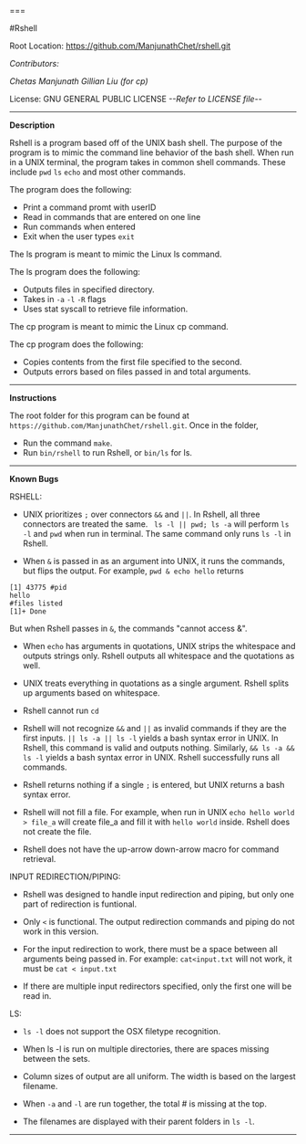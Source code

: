 ===

#Rshell

Root Location: https://github.com/ManjunathChet/rshell.git

*Contributors:*

*Chetas Manjunath*
*Gillian Liu (for cp)*

License: GNU GENERAL PUBLIC LICENSE
*--Refer to LICENSE file--*

---

**Description**

Rshell is a program based off of the UNIX bash shell. The purpose of the
program is to mimic the command line behavior of the bash shell. When run
in a UNIX terminal, the program takes in common shell commands. These include
`pwd` `ls` `echo` and most other commands. 

The program does the following:

* Print a command promt with userID
* Read in commands that are entered on one line
* Run commands when entered
* Exit when the user types `exit`

The ls program is meant to mimic the Linux ls command.

The ls program does the following:

* Outputs files in specified directory.
* Takes in `-a` `-l` `-R` flags
* Uses stat syscall to retrieve file information.

The cp program is meant to mimic the Linux cp command.

The cp program does the following:

* Copies contents from the first file specified to the second.
* Outputs errors based on files passed in and total arguments.

---

**Instructions**

The root folder for this program can be found at `https://github.com/ManjunathChet/rshell.git`.
Once in the folder,

* Run the command `make`.
* Run `bin/rshell` to run Rshell, or `bin/ls` for ls.
---

**Known Bugs**

RSHELL: 

* UNIX prioritizes `;` over connectors `&&` and `||`. In Rshell, all three connectors are
treated the same. ` ls -l || pwd; ls -a` will perform `ls -l` and `pwd` when run in 
terminal. The same command only runs `ls -l` in Rshell.

* When `&` is passed in as an argument into UNIX, it runs the commands, but flips the output.
For example, `pwd & echo hello` returns
```
[1] 43775 #pid
hello
#files listed
[1]+ Done
```
But when Rshell passes in `&`, the commands "cannot access &".

* When `echo` has arguments in quotations, UNIX strips the whitespace and outputs strings only.
Rshell outputs all whitespace and the quotations as well.

* UNIX treats everything in quotations as a single argument. Rshell splits up arguments based 
on whitespace.

* Rshell cannot run `cd`

* Rshell will not recognize `&&` and `||` as invalid commands if they are the first inputs.
`|| ls -a || ls -l` yields a bash syntax error in UNIX. In Rshell, this command is valid and
outputs nothing. Similarly, `&& ls -a && ls -l` yields a bash syntax error in UNIX. Rshell successfully
runs all commands.

* Rshell returns nothing if a single `;` is entered, but UNIX returns a bash syntax error.

* Rshell will not fill a file. For example, when run in UNIX `echo hello world > file_a` will create 
file_a and fill it with `hello world` inside. Rshell does not create the file.

* Rshell does not have the up-arrow down-arrow macro for command retrieval.

INPUT REDIRECTION/PIPING:

* Rshell was designed to handle input redirection and piping, but only one part of redirection is funtional.

* Only `<` is functional. The output redirection commands and piping do not work in this version.

* For the input redirection to work, there must be a space between all arguments being passed in.
For example: `cat<input.txt` will not work, it must be `cat < input.txt`

* If there are multiple input redirectors specified, only the first one will be read in.


LS:

* `ls -l` does not support the OSX filetype recognition.

* When ls -l is run on multiple directories, there are spaces missing between the sets.

* Column sizes of output are all uniform. The width is based on the largest filename.

* When `-a` and `-l` are run together, the total # is missing at the top.

* The filenames are displayed with their parent folders in `ls -l`.

---
